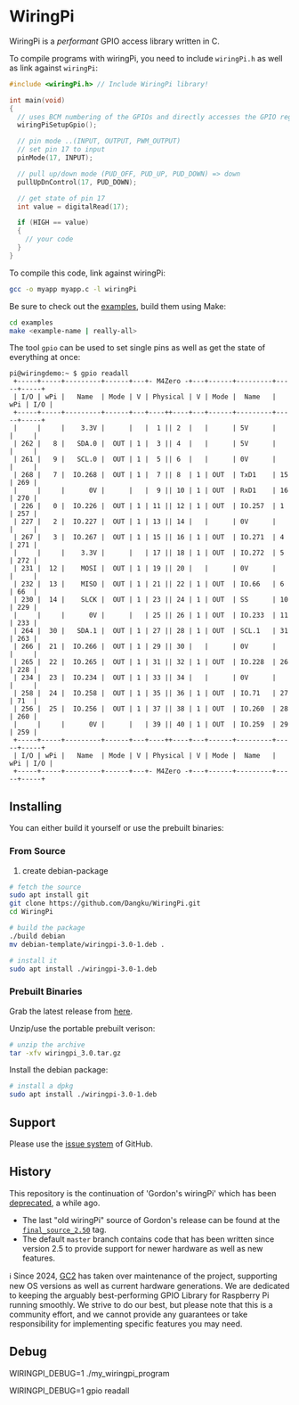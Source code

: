 # WiringPi

WiringPi is a _performant_ GPIO access library written in C.


To compile programs with wiringPi, you need to include `wiringPi.h` as well as link against `wiringPi`:

```c
#include <wiringPi.h> // Include WiringPi library!

int main(void)
{
  // uses BCM numbering of the GPIOs and directly accesses the GPIO registers.
  wiringPiSetupGpio();

  // pin mode ..(INPUT, OUTPUT, PWM_OUTPUT)
  // set pin 17 to input
  pinMode(17, INPUT);

  // pull up/down mode (PUD_OFF, PUD_UP, PUD_DOWN) => down
  pullUpDnControl(17, PUD_DOWN);

  // get state of pin 17
  int value = digitalRead(17);

  if (HIGH == value)
  {
    // your code
  }
}
```

To compile this code, link against wiringPi:

```sh
gcc -o myapp myapp.c -l wiringPi
```

Be sure to check out the [examples](./examples/), build them using Make:

```sh
cd examples
make <example-name | really-all>
```

The tool `gpio` can be used to set single pins as well as get the state of everything at once:

```
pi@wiringdemo:~ $ gpio readall
 +-----+-----+---------+------+---+- M4Zero -+---+------+---------+-----+-----+
 | I/O | wPi |   Name  | Mode | V | Physical | V | Mode |  Name   | wPi | I/O |
 +-----+-----+---------+------+---+----++----+---+------+---------+-----+-----+
 |     |     |    3.3V |      |   |  1 || 2  |   |      | 5V      |     |     |
 | 262 |   8 |   SDA.0 |  OUT | 1 |  3 || 4  |   |      | 5V      |     |     |
 | 261 |   9 |   SCL.0 |  OUT | 1 |  5 || 6  |   |      | 0V      |     |     |
 | 268 |   7 |  IO.268 |  OUT | 1 |  7 || 8  | 1 | OUT  | TxD1    | 15  | 269 |
 |     |     |      0V |      |   |  9 || 10 | 1 | OUT  | RxD1    | 16  | 270 |
 | 226 |   0 |  IO.226 |  OUT | 1 | 11 || 12 | 1 | OUT  | IO.257  | 1   | 257 |
 | 227 |   2 |  IO.227 |  OUT | 1 | 13 || 14 |   |      | 0V      |     |     |
 | 267 |   3 |  IO.267 |  OUT | 1 | 15 || 16 | 1 | OUT  | IO.271  | 4   | 271 |
 |     |     |    3.3V |      |   | 17 || 18 | 1 | OUT  | IO.272  | 5   | 272 |
 | 231 |  12 |    MOSI |  OUT | 1 | 19 || 20 |   |      | 0V      |     |     |
 | 232 |  13 |    MISO |  OUT | 1 | 21 || 22 | 1 | OUT  | IO.66   | 6   | 66  |
 | 230 |  14 |    SLCK |  OUT | 1 | 23 || 24 | 1 | OUT  | SS      | 10  | 229 |
 |     |     |      0V |      |   | 25 || 26 | 1 | OUT  | IO.233  | 11  | 233 |
 | 264 |  30 |   SDA.1 |  OUT | 1 | 27 || 28 | 1 | OUT  | SCL.1   | 31  | 263 |
 | 266 |  21 |  IO.266 |  OUT | 1 | 29 || 30 |   |      | 0V      |     |     |
 | 265 |  22 |  IO.265 |  OUT | 1 | 31 || 32 | 1 | OUT  | IO.228  | 26  | 228 |
 | 234 |  23 |  IO.234 |  OUT | 1 | 33 || 34 |   |      | 0V      |     |     |
 | 258 |  24 |  IO.258 |  OUT | 1 | 35 || 36 | 1 | OUT  | IO.71   | 27  | 71  |
 | 256 |  25 |  IO.256 |  OUT | 1 | 37 || 38 | 1 | OUT  | IO.260  | 28  | 260 |
 |     |     |      0V |      |   | 39 || 40 | 1 | OUT  | IO.259  | 29  | 259 |
 +-----+-----+---------+------+---+----++----+---+------+---------+-----+-----+
 | I/O | wPi |   Name  | Mode | V | Physical | V | Mode |  Name   | wPi | I/O |
 +-----+-----+---------+------+---+- M4Zero -+---+------+---------+-----+-----+
```


## Installing

You can either build it yourself or use the prebuilt binaries:

### From Source

1. create debian-package

```sh
# fetch the source
sudo apt install git
git clone https://github.com/Dangku/WiringPi.git
cd WiringPi

# build the package
./build debian
mv debian-template/wiringpi-3.0-1.deb .

# install it
sudo apt install ./wiringpi-3.0-1.deb
```


### Prebuilt Binaries

Grab the latest release from [here](https://github.com/Dangku/WiringPi/releases).


Unzip/use the portable prebuilt verison:

```sh
# unzip the archive
tar -xfv wiringpi_3.0.tar.gz
```

Install the debian package:

```sh
# install a dpkg
sudo apt install ./wiringpi-3.0-1.deb
```


## Support

Please use the [issue system](https://github.com/WiringPi/WiringPi/issues) of GitHub.


## History

This repository is the continuation of 'Gordon's wiringPi' which has been [deprecated](https://web.archive.org/web/20220405225008/http://wiringpi.com/wiringpi-deprecated/), a while ago.

* The last "old wiringPi" source of Gordon's release can be found at the
  [`final_source_2.50`](https://github.com/WiringPi/WiringPi/tree/final_official_2.50) tag.
* The default `master` branch contains code that has been written since version 2.5
  to provide support for newer hardware as well as new features.

:information_source:️ Since 2024, [GC2](https://github.com/GrazerComputerClub) has taken over maintenance of the project, supporting new OS versions as well as current hardware generations. We are dedicated to keeping the arguably best-performing GPIO Library for Raspberry Pi running smoothly. We strive to do our best, but please note that this is a community effort, and we cannot provide any guarantees or take responsibility for implementing specific features you may need.

## Debug

WIRINGPI_DEBUG=1 ./my_wiringpi_program

WIRINGPI_DEBUG=1 gpio readall
